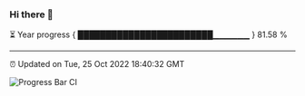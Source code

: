 ### Hi there 👋

⏳ Year progress { ████████████████████████▁▁▁▁▁▁ } 81.58 %

---

⏰ Updated on Tue, 25 Oct 2022 18:40:32 GMT

![Progress Bar CI](https://github.com/liununu/liununu/workflows/Progress%20Bar%20CI/badge.svg)
